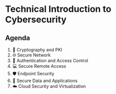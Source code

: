# Technical Introduction to Cybersecurity

## Agenda

1. 🔐 Cryptography and PKI
2. 🌐 Secure Network
3. 🔑 Authentication and Access Control
4. 💻 Secure Remote Access
5. 🛡️ Endpoint Security
6. 💾 Secure Data and Applications
7. ☁️ Cloud Security and Virtualization
